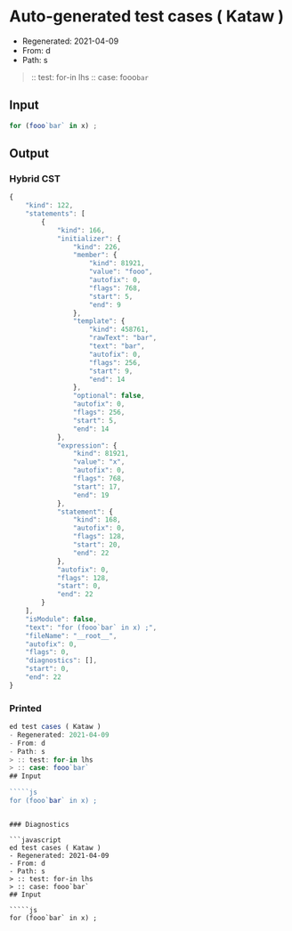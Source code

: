 # Auto-generated test cases ( Kataw )
- Regenerated: 2021-04-09
- From: d
- Path: s
> :: test: for-in lhs
> :: case: fooo`bar`
## Input

`````js
for (fooo`bar` in x) ;
`````

## Output

### Hybrid CST

```javascript
{
    "kind": 122,
    "statements": [
        {
            "kind": 166,
            "initializer": {
                "kind": 226,
                "member": {
                    "kind": 81921,
                    "value": "fooo",
                    "autofix": 0,
                    "flags": 768,
                    "start": 5,
                    "end": 9
                },
                "template": {
                    "kind": 458761,
                    "rawText": "bar",
                    "text": "bar",
                    "autofix": 0,
                    "flags": 256,
                    "start": 9,
                    "end": 14
                },
                "optional": false,
                "autofix": 0,
                "flags": 256,
                "start": 5,
                "end": 14
            },
            "expression": {
                "kind": 81921,
                "value": "x",
                "autofix": 0,
                "flags": 768,
                "start": 17,
                "end": 19
            },
            "statement": {
                "kind": 168,
                "autofix": 0,
                "flags": 128,
                "start": 20,
                "end": 22
            },
            "autofix": 0,
            "flags": 128,
            "start": 0,
            "end": 22
        }
    ],
    "isModule": false,
    "text": "for (fooo`bar` in x) ;",
    "fileName": "__root__",
    "autofix": 0,
    "flags": 0,
    "diagnostics": [],
    "start": 0,
    "end": 22
}
```

### Printed

```javascript
ed test cases ( Kataw )
- Regenerated: 2021-04-09
- From: d
- Path: s
> :: test: for-in lhs
> :: case: fooo`bar`
## Input

`````js
for (fooo`bar` in x) ;
`````
```

### Diagnostics

```javascript
ed test cases ( Kataw )
- Regenerated: 2021-04-09
- From: d
- Path: s
> :: test: for-in lhs
> :: case: fooo`bar`
## Input

`````js
for (fooo`bar` in x) ;
`````
```

